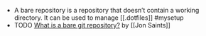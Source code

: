 - A bare repository is a repository that doesn’t contain a working directory. It can be used to manage [[.dotfiles]] #mysetup
- TODO [What is a bare git repository?](https://www.saintsjd.com/2011/01/what-is-a-bare-git-repository/) by [[Jon Saints]]